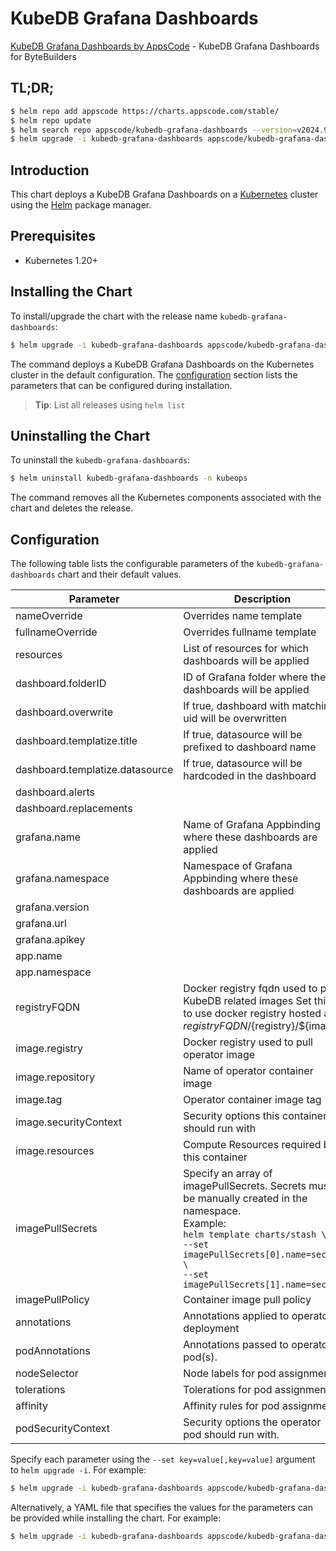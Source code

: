 # KubeDB Grafana Dashboards

[KubeDB Grafana Dashboards by AppsCode](https://github.com/kubedb/installer) - KubeDB Grafana Dashboards for ByteBuilders

## TL;DR;

```bash
$ helm repo add appscode https://charts.appscode.com/stable/
$ helm repo update
$ helm search repo appscode/kubedb-grafana-dashboards --version=v2024.9.30
$ helm upgrade -i kubedb-grafana-dashboards appscode/kubedb-grafana-dashboards -n kubeops --create-namespace --version=v2024.9.30
```

## Introduction

This chart deploys a KubeDB Grafana Dashboards on a [Kubernetes](http://kubernetes.io) cluster using the [Helm](https://helm.sh) package manager.

## Prerequisites

- Kubernetes 1.20+

## Installing the Chart

To install/upgrade the chart with the release name `kubedb-grafana-dashboards`:

```bash
$ helm upgrade -i kubedb-grafana-dashboards appscode/kubedb-grafana-dashboards -n kubeops --create-namespace --version=v2024.9.30
```

The command deploys a KubeDB Grafana Dashboards on the Kubernetes cluster in the default configuration. The [configuration](#configuration) section lists the parameters that can be configured during installation.

> **Tip**: List all releases using `helm list`

## Uninstalling the Chart

To uninstall the `kubedb-grafana-dashboards`:

```bash
$ helm uninstall kubedb-grafana-dashboards -n kubeops
```

The command removes all the Kubernetes components associated with the chart and deletes the release.

## Configuration

The following table lists the configurable parameters of the `kubedb-grafana-dashboards` chart and their default values.

|            Parameter            |                                                                                                            Description                                                                                                             |                                                                                                  Default                                                                                                   |
|---------------------------------|------------------------------------------------------------------------------------------------------------------------------------------------------------------------------------------------------------------------------------|------------------------------------------------------------------------------------------------------------------------------------------------------------------------------------------------------------|
| nameOverride                    | Overrides name template                                                                                                                                                                                                            | <code>""</code>                                                                                                                                                                                            |
| fullnameOverride                | Overrides fullname template                                                                                                                                                                                                        | <code>""</code>                                                                                                                                                                                            |
| resources                       | List of resources for which dashboards will be applied                                                                                                                                                                             | <code>["connectcluster","druid","elasticsearch","kafka","mariadb","memcached","mongodb","mysql","perconaxtradb","pgpool","postgres","proxysql","rabbitmq","redis","singlestore","solr","zookeeper"]</code> |
| dashboard.folderID              | ID of Grafana folder where these dashboards will be applied                                                                                                                                                                        | <code>0</code>                                                                                                                                                                                             |
| dashboard.overwrite             | If true, dashboard with matching uid will be overwritten                                                                                                                                                                           | <code>true</code>                                                                                                                                                                                          |
| dashboard.templatize.title      | If true, datasource will be prefixed to dashboard name                                                                                                                                                                             | <code>false</code>                                                                                                                                                                                         |
| dashboard.templatize.datasource | If true, datasource will be hardcoded in the dashboard                                                                                                                                                                             | <code>false</code>                                                                                                                                                                                         |
| dashboard.alerts                |                                                                                                                                                                                                                                    | <code>false</code>                                                                                                                                                                                         |
| dashboard.replacements          |                                                                                                                                                                                                                                    | <code></code>                                                                                                                                                                                              |
| grafana.name                    | Name of Grafana Appbinding where these dashboards are applied                                                                                                                                                                      | <code>""</code>                                                                                                                                                                                            |
| grafana.namespace               | Namespace of Grafana Appbinding where these dashboards are applied                                                                                                                                                                 | <code>""</code>                                                                                                                                                                                            |
| grafana.version                 |                                                                                                                                                                                                                                    | <code>8.0.7</code>                                                                                                                                                                                         |
| grafana.url                     |                                                                                                                                                                                                                                    | <code>""</code>                                                                                                                                                                                            |
| grafana.apikey                  |                                                                                                                                                                                                                                    | <code>""</code>                                                                                                                                                                                            |
| app.name                        |                                                                                                                                                                                                                                    | <code>""</code>                                                                                                                                                                                            |
| app.namespace                   |                                                                                                                                                                                                                                    | <code>""</code>                                                                                                                                                                                            |
| registryFQDN                    | Docker registry fqdn used to pull KubeDB related images Set this to use docker registry hosted at ${registryFQDN}/${registry}/${image}                                                                                             | <code>""</code>                                                                                                                                                                                            |
| image.registry                  | Docker registry used to pull operator image                                                                                                                                                                                        | <code>curlimages</code>                                                                                                                                                                                    |
| image.repository                | Name of operator container image                                                                                                                                                                                                   | <code>curl</code>                                                                                                                                                                                          |
| image.tag                       | Operator container image tag                                                                                                                                                                                                       | <code>"latest"</code>                                                                                                                                                                                      |
| image.securityContext           | Security options this container should run with                                                                                                                                                                                    | <code>{"allowPrivilegeEscalation":false,"capabilities":{"drop":["ALL"]},"readOnlyRootFilesystem":true,"runAsNonRoot":true,"runAsUser":65534,"seccompProfile":{"type":"RuntimeDefault"}}</code>             |
| image.resources                 | Compute Resources required by this container                                                                                                                                                                                       | <code>{}</code>                                                                                                                                                                                            |
| imagePullSecrets                | Specify an array of imagePullSecrets. Secrets must be manually created in the namespace. <br> Example: <br> `helm template charts/stash \` <br> `--set imagePullSecrets[0].name=sec0 \` <br> `--set imagePullSecrets[1].name=sec1` | <code>[]</code>                                                                                                                                                                                            |
| imagePullPolicy                 | Container image pull policy                                                                                                                                                                                                        | <code>Always</code>                                                                                                                                                                                        |
| annotations                     | Annotations applied to operator deployment                                                                                                                                                                                         | <code>{}</code>                                                                                                                                                                                            |
| podAnnotations                  | Annotations passed to operator pod(s).                                                                                                                                                                                             | <code>{}</code>                                                                                                                                                                                            |
| nodeSelector                    | Node labels for pod assignment                                                                                                                                                                                                     | <code>{}</code>                                                                                                                                                                                            |
| tolerations                     | Tolerations for pod assignment                                                                                                                                                                                                     | <code>[]</code>                                                                                                                                                                                            |
| affinity                        | Affinity rules for pod assignment                                                                                                                                                                                                  | <code>{}</code>                                                                                                                                                                                            |
| podSecurityContext              | Security options the operator pod should run with.                                                                                                                                                                                 | <code>{"fsGroup":65534}</code>                                                                                                                                                                             |


Specify each parameter using the `--set key=value[,key=value]` argument to `helm upgrade -i`. For example:

```bash
$ helm upgrade -i kubedb-grafana-dashboards appscode/kubedb-grafana-dashboards -n kubeops --create-namespace --version=v2024.9.30 --set resources=["connectcluster","druid","elasticsearch","kafka","mariadb","memcached","mongodb","mysql","perconaxtradb","pgpool","postgres","proxysql","rabbitmq","redis","singlestore","solr","zookeeper"]
```

Alternatively, a YAML file that specifies the values for the parameters can be provided while
installing the chart. For example:

```bash
$ helm upgrade -i kubedb-grafana-dashboards appscode/kubedb-grafana-dashboards -n kubeops --create-namespace --version=v2024.9.30 --values values.yaml
```
